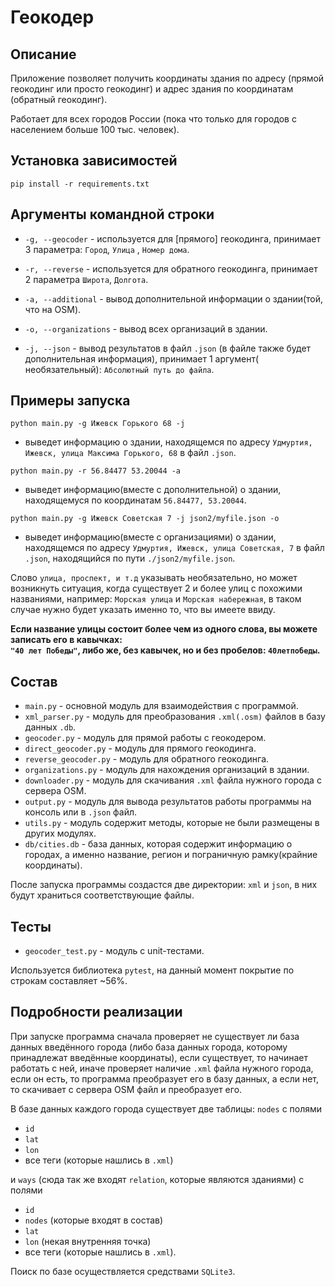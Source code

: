 # Геокодер

## Описание

Приложение позволяет получить координаты здания по адресу (прямой геокодинг или
просто геокодинг) и адрес здания по координатам (обратный геокодинг).

Работает для всех городов России (пока что только для городов с населением
больше 100 тыс. человек).

## Установка зависимостей

```pip install -r requirements.txt```

## Аргументы командной строки

- ```-g, --geocoder``` - используется для [прямого] геокодинга, принимает 3
  параметра: ```Город```, ```Улица```
  , ```Номер дома```.

- ```-r, --reverse``` - используется для обратного геокодинга, принимает 2
  параметра ```Широта```, ```Долгота```.

- ```-a, --additional``` - вывод дополнительной информации о здании(той, что на
  OSM).

- ```-o, --organizations``` - вывод всех организаций в здании.

- ```-j, --json``` - вывод результатов в файл ```.json``` (в файле также будет
  дополнительная информация), принимает 1 аргумент(
  необязательный): ```Абсолютный путь до файла```.

## Примеры запуска

```python main.py -g Ижевск Горького 68 -j```

- выведет информацию о здании, находящемся по
  адресу ```Удмуртия, Ижевск, улица Максима Горького, 68``` в файл ```.json```.

```python main.py -r 56.84477 53.20044 -a```

- выведет информацию(вместе с дополнительной) о здании, находящемуся по
  координатам ```56.84477, 53.20044```.

```python main.py -g Ижевск Советская 7 -j json2/myfile.json -o```

- выведет информацию(вместе с организациями) о здании, находящемся по
  адресу ```Удмуртия, Ижевск, улица Советская, 7```
  в файл ```.json```, находящийся по пути ```./json2/myfile.json```.

Слово ```улица, проспект, и т.д``` указывать необязательно, но может возникнуть
ситуация, когда существует 2 и более улиц с похожими названиями,
например: ```Морская улица``` и ```Морская набережная```, в таком случае нужно
будет указать именно то, что вы имеете ввиду.

__Если название улицы состоит более чем из одного слова, вы можете записать его
в кавычках:  
```"40 лет Победы"```, либо же, без кавычек, но и без
пробелов: ```40летпобеды```.__

## Состав

- ```main.py``` - основной модуль для взаимодействия с программой.
- ```xml_parser.py``` - модуль для преобразования ```.xml(.osm)``` файлов в
  базу данных ```.db```.
- ```geocoder.py``` - модуль для прямой работы с геокодером.
- ```direct_geocoder.py``` - модуль для прямого геокодинга.
- ```reverse_geocoder.py``` - модуль для обратного геокодинга.
- ```organizations.py``` - модуль для нахождения организаций в здании.
- ```downloader.py``` - модуль для скачивания ```.xml``` файла нужного города с
  сервера OSM.
- ```output.py``` - модуль для вывода результатов работы программы на консоль
  или в ```.json``` файл.
- ```utils.py``` - модуль содержит методы, которые не были размещены в других
  модулях.
- ```db/cities.db``` - база данных, которая содержит информацию о городах, а
  именно название, регион и пограничную рамку(крайние координаты).

После запуска программы создастся две директории: ```xml``` и ```json```, в них
будут храниться соответствующие файлы.

## Тесты

- ```geocoder_test.py``` - модуль с unit-тестами.

Используется библиотека ```pytest```, на данный момент покрытие по строкам
составляет ~56%.

## Подробности реализации

При запуске программа сначала проверяет не существует ли база данных введённого
города (либо база данных города, которому принадлежат введённые координаты),
если существует, то начинает работать с ней, иначе проверяет наличие ```.xml```
файла нужного города, если он есть, то программа преобразует его в базу данных,
а если нет, то скачивает с сервера OSM файл и преобразует его.

В базе данных каждого города существует две таблицы: ```nodes``` с полями

- ```id```
- ```lat```
- ```lon```
- все теги (которые нашлись в ```.xml```)

и ```ways``` (сюда так же входят ```relation```, которые являются зданиями) с
полями

- ```id```
- ```nodes``` (которые входят в состав)
- ```lat```
- ```lon``` (некая внутренняя точка)
- все теги (которые нашлись в ```.xml```).

Поиск по базе осуществляется средствами ```SQLite3```.
